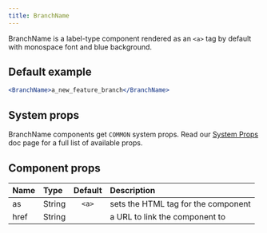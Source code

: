 ```yaml
---
title: BranchName
---
```



BranchName is a label-type component rendered as an `<a>` tag by default with monospace font and blue background.

## Default example

```jsx live live
<BranchName>a_new_feature_branch</BranchName>
```

## System props

BranchName components get `COMMON` system props. Read our [System Props](/components/docs/system-props) doc page for a full list of available props.

## Component props

| Name | Type | Default | Description |
| :- | :- | :-: | :- |
| as | String | `<a>` | sets the HTML tag for the component |
| href | String | | a URL to link the component to |
